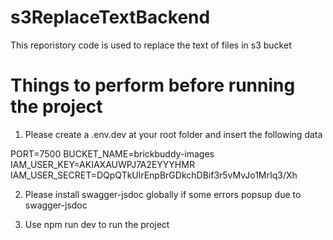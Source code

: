# s3ReplaceTextBackend
This reporistory code is used to replace the text of files in s3 bucket

# Things to perform before running the project
1. Please create a .env.dev at your root folder and insert the following data
   
  PORT=7500
  BUCKET_NAME=brickbuddy-images
  IAM_USER_KEY=AKIAXAUWPJ7A2EYYYHMR
  IAM_USER_SECRET=DQpQTkUlrEnpBrGDkchDBif3r5vMvJo1MrIq3/Xh

2. Please install swagger-jsdoc globally if some errors popsup due to swagger-jsdoc

3. Use npm run dev to run the project